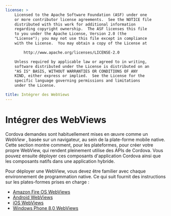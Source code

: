 ```yaml
---
license: >
    Licensed to the Apache Software Foundation (ASF) under one
    or more contributor license agreements.  See the NOTICE file
    distributed with this work for additional information
    regarding copyright ownership.  The ASF licenses this file
    to you under the Apache License, Version 2.0 (the
    "License"); you may not use this file except in compliance
    with the License.  You may obtain a copy of the License at

        http://www.apache.org/licenses/LICENSE-2.0

    Unless required by applicable law or agreed to in writing,
    software distributed under the License is distributed on an
    "AS IS" BASIS, WITHOUT WARRANTIES OR CONDITIONS OF ANY
    KIND, either express or implied.  See the License for the
    specific language governing permissions and limitations
    under the License.

title: Intégrer des WebViews
---
```


# Intégrer des WebViews

Cordova demandes sont habituellement mises en œuvre comme un *WebView* , basée sur un navigateur, au sein de la plate-forme mobile native. Cette section montre comment, pour les plateformes, pour créer votre propre WebView, qui rendent pleinement utilise des APIs de Cordova. Vous pouvez ensuite déployer ces composants d'application Cordova ainsi que les composants natifs dans une application hybride.

Pour déployer une WebView, vous devez être familier avec chaque environnement de programmation native. Ce qui suit fournit des instructions sur les plates-formes prises en charge :

*   [Amazon Fire OS WebViews](../../platforms/amazonfireos/webview.html)
*   [Android WebViews](../../platforms/android/webview.html)
*   [iOS WebViews](../../platforms/ios/webview.html)
*   [Windows Phone 8,0 WebViews](../../platforms/wp8/webview.html)
